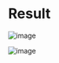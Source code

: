# Result
![image](https://github.com/user-attachments/assets/b3355dd6-544e-4006-be7a-04c43221c4a5)

![image](https://github.com/user-attachments/assets/ab9a4e7b-cf8f-4dc1-adb6-0de978c990f8)

